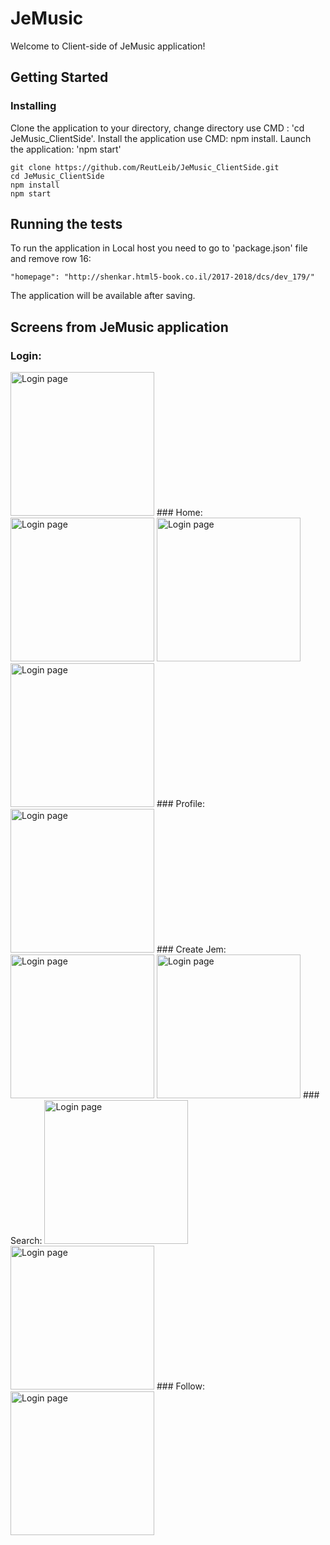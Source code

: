 # JeMusic

Welcome to Client-side of JeMusic application!

## Getting Started
### Installing

Clone the application to your directory, 
change directory use CMD : 'cd JeMusic_ClientSide'.
Install the application use CMD: npm install.
Launch the application: 'npm start'

```
git clone https://github.com/ReutLeib/JeMusic_ClientSide.git
cd JeMusic_ClientSide
npm install
npm start
```

## Running the tests

To run the application in Local host you need to go to 'package.json' file 
and remove row 16:
```
"homepage": "http://shenkar.html5-book.co.il/2017-2018/dcs/dev_179/"
```
The application will be available after saving. 

## Screens from JeMusic application
### Login:
<img src="ReadMe/1.jpeg" alt="Login page" width="230"/>
### Home:
<img src="ReadMe/homePage2.jpeg" alt="Login page" width="230"/>
<img src="ReadMe/homePage3.jpeg" alt="Login page" width="230"/>
<img src="ReadMe/homePage4.jpeg" alt="Login page" width="230"/>
### Profile:
<img src="ReadMe/profile8.jpeg" alt="Login page" width="230"/>
### Create Jem:
<img src="ReadMe/createJem5.jpeg" alt="Login page" width="230"/>
<img src="ReadMe/create10.jpeg" alt="Login page" width="230"/>
### Search:
<img src="ReadMe/searchJem6.jpeg" alt="Login page" width="230"/>
<img src="ReadMe/result7.jpeg" alt="Login page" width="230"/>
### Follow:
<img src="ReadMe/follow9.jpeg" alt="Login page" width="230"/>
